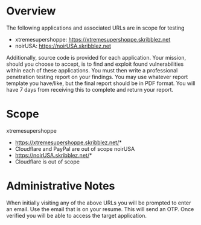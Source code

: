 # Overview
The following applications and associated URLs are in scope for testing
- xtremesupershoppe: https://xtremesupershoppe.skribblez.net
- noirUSA: https://noirUSA.skribblez.net

Additionally, source code is provided for each application. Your mission, should you choose to accept, is to find and exploit found vulnerabilities within each of these applications. You must then write a professional penetration testing report on your findings. You may use whatever report template you have/like, but the final report should be in PDF format. You will have 7 days from receiving this to complete and return your report. 

# Scope
xtremesupershoppe
- https://xtremesupershoppe.skribblez.net/*
- Cloudflare and PayPal are out of scope
noirUSA
- https://noirUSA.skribblez.net/*
- Cloudflare is out of scope

# Administrative Notes
When initially visiting any of the above URLs you will be prompted to enter an email. Use the email that is on your resume. This will send an OTP. Once verified you will be able to access the target application. 